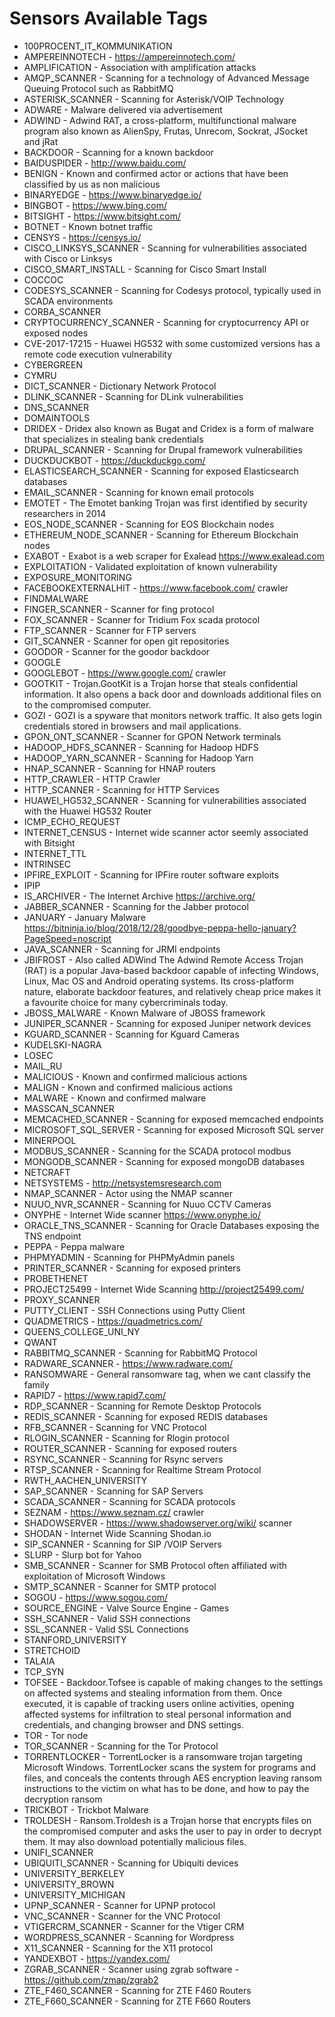 # Sensors Available Tags

* 100PROCENT_IT_KOMMUNIKATION
* AMPEREINNOTECH - https://ampereinnotech.com/
* AMPLIFICATION - Association with amplification attacks
* AMQP_SCANNER - Scanning for a technology of Advanced Message Queuing Protocol such as RabbitMQ
* ASTERISK_SCANNER - Scanning for Asterisk/VOIP Technology
* ADWARE - Malware delivered via advertisement
* ADWIND - Adwind RAT, a cross-platform, multifunctional malware program also known as AlienSpy, Frutas, Unrecom, Sockrat, JSocket and jRat
* BACKDOOR - Scanning for a known backdoor
* BAIDUSPIDER - http://www.baidu.com/
* BENIGN - Known and confirmed actor or actions that have been classified by us as non malicious
* BINARYEDGE - https://www.binaryedge.io/
* BINGBOT - https://www.bing.com/
* BITSIGHT - https://www.bitsight.com/
* BOTNET - Known botnet traffic 
* CENSYS - https://censys.io/
* CISCO_LINKSYS_SCANNER - Scanning for vulnerabilities associated with Cisco or Linksys
* CISCO_SMART_INSTALL - Scanning for Cisco Smart Install
* COCCOC
* CODESYS_SCANNER - Scanning for Codesys protocol, typically used in SCADA environments
* CORBA_SCANNER
* CRYPTOCURRENCY_SCANNER - Scanning for cryptocurrency API or exposed nodes
* CVE-2017-17215 - Huawei HG532 with some customized versions has a remote code execution vulnerability
* CYBERGREEN
* CYMRU
* DICT_SCANNER - Dictionary Network Protocol
* DLINK_SCANNER - Scanning for DLink vulnerabilities
* DNS_SCANNER
* DOMAINTOOLS
* DRIDEX - Dridex also known as Bugat and Cridex is a form of malware that specializes in stealing bank credentials
* DRUPAL_SCANNER - Scanning for Drupal framework vulnerabilities
* DUCKDUCKBOT - https://duckduckgo.com/
* ELASTICSEARCH_SCANNER - Scanning for exposed Elasticsearch databases
* EMAIL_SCANNER - Scanning for known email protocols
* EMOTET - The Emotet banking Trojan was first identified by security researchers in 2014
* EOS_NODE_SCANNER - Scanning for EOS Blockchain nodes
* ETHEREUM_NODE_SCANNER - Scanning for Ethereum Blockchain nodes
* EXABOT - Exabot is a web scraper for Exalead https://www.exalead.com
* EXPLOITATION - Validated exploitation of known vulnerability
* EXPOSURE_MONITORING
* FACEBOOKEXTERNALHIT - https://www.facebook.com/ crawler
* FINDMALWARE
* FINGER_SCANNER - Scanner for fing protocol
* FOX_SCANNER - Scanner for Tridium Fox scada protocol
* FTP_SCANNER - Scanner for FTP servers
* GIT_SCANNER - Scanner for open git repositories
* GOODOR - Scanner for the goodor backdoor
* GOOGLE
* GOOGLEBOT - https://www.google.com/ crawler
* GOOTKIT - Trojan.GootKit is a Trojan horse that steals confidential information. It also opens a back door and downloads additional files on to the compromised computer. 
* GOZI - GOZI is a spyware that monitors network traffic. It also gets login credentials stored in browsers and mail applications.
* GPON_ONT_SCANNER - Scanner for GPON Network terminals 
* HADOOP_HDFS_SCANNER - Scanning for Hadoop HDFS
* HADOOP_YARN_SCANNER - Scanning for Hadoop Yarn
* HNAP_SCANNER - Scanning for HNAP routers
* HTTP_CRAWLER - HTTP Crawler
* HTTP_SCANNER - Scanning for HTTP Services
* HUAWEI_HG532_SCANNER - Scanning for vulnerabilities associated with the Huawei HG532 Router
* ICMP_ECHO_REQUEST
* INTERNET_CENSUS - Internet wide scanner actor seemly associated with Bitsight
* INTERNET_TTL
* INTRINSEC
* IPFIRE_EXPLOIT - Scanning for IPFire router software exploits
* IPIP
* IS_ARCHIVER - The Internet Archive https://archive.org/
* JABBER_SCANNER - Scanning for the Jabber protocol
* JANUARY - January Malware https://bitninja.io/blog/2018/12/28/goodbye-peppa-hello-january?PageSpeed=noscript
* JAVA_SCANNER - Scanning for JRMI endpoints 
* JBIFROST - Also called ADWind The Adwind Remote Access Trojan (RAT) is a popular Java-based backdoor capable of infecting Windows, Linux, Mac OS and Android operating systems. Its cross-platform nature, elaborate backdoor features, and relatively cheap price makes it a favourite choice for many cybercriminals today. 
* JBOSS_MALWARE - Known Malware of JBOSS framework
* JUNIPER_SCANNER - Scanning for exposed Juniper network devices 
* KGUARD_SCANNER - Scanning for Kguard Cameras 
* KUDELSKI-NAGRA
* LOSEC
* MAIL_RU
* MALICIOUS - Known and confirmed malicious actions
* MALIGN - Known and confirmed malicious actions
* MALWARE - Known and confirmed malware
* MASSCAN_SCANNER
* MEMCACHED_SCANNER - Scanning for exposed memcached endpoints
* MICROSOFT_SQL_SERVER - Scanning for exposed Microsoft SQL server
* MINERPOOL
* MODBUS_SCANNER - Scanning for the SCADA protocol modbus
* MONGODB_SCANNER - Scanning for exposed mongoDB databases
* NETCRAFT
* NETSYSTEMS - http://netsystemsresearch.com
* NMAP_SCANNER - Actor using the NMAP scanner 
* NUUO_NVR_SCANNER - Scanning for Nuuo CCTV Cameras
* ONYPHE - Internet Wide scanner https://www.onyphe.io/
* ORACLE_TNS_SCANNER - Scanning for Oracle Databases exposing the TNS endpoint
* PEPPA - Peppa malware 
* PHPMYADMIN - Scanning for PHPMyAdmin panels 
* PRINTER_SCANNER - Scanning for exposed printers 
* PROBETHENET
* PROJECT25499 - Internet Wide Scanning http://project25499.com/
* PROXY_SCANNER
* PUTTY_CLIENT - SSH Connections using Putty Client 
* QUADMETRICS - https://quadmetrics.com/
* QUEENS_COLLEGE_UNI_NY
* QWANT
* RABBITMQ_SCANNER - Scanning for RabbitMQ Protocol
* RADWARE_SCANNER - https://www.radware.com/
* RANSOMWARE - General ransomware tag, when we cant classify the family
* RAPID7 - https://www.rapid7.com/
* RDP_SCANNER - Scanning for Remote Desktop Protocols 
* REDIS_SCANNER - Scanning for exposed REDIS databases
* RFB_SCANNER - Scanning for VNC Protocol
* RLOGIN_SCANNER - Scanning for Rlogin protocol
* ROUTER_SCANNER - Scanning for exposed routers
* RSYNC_SCANNER - Scanning for Rsync servers 
* RTSP_SCANNER - Scanning for Realtime Stream Protocol
* RWTH_AACHEN_UNIVERSITY
* SAP_SCANNER - Scanning for SAP Servers
* SCADA_SCANNER - Scanning for SCADA protocols
* SEZNAM - https://www.seznam.cz/ crawler
* SHADOWSERVER - https://www.shadowserver.org/wiki/ scanner 
* SHODAN - Internet Wide Scanning Shodan.io
* SIP_SCANNER - Scanning for SIP /VOIP Servers
* SLURP - Slurp bot for Yahoo 
* SMB_SCANNER - Scanner for SMB Protocol often affiliated with exploitation of Microsoft Windows
* SMTP_SCANNER - Scanner for SMTP protocol
* SOGOU - https://www.sogou.com/
* SOURCE_ENGINE - Valve Source Engine - Games
* SSH_SCANNER - Valid SSH connections
* SSL_SCANNER - Valid SSL Connections
* STANFORD_UNIVERSITY
* STRETCHOID
* TALAIA
* TCP_SYN
* TOFSEE - Backdoor.Tofsee is capable of making changes to the settings on affected systems and stealing information from them. Once executed, it is capable of tracking users online activities, opening affected systems for infiltration to steal personal information and credentials, and changing browser and DNS settings.
* TOR - Tor node
* TOR_SCANNER - Scanning for the Tor Protocol
* TORRENTLOCKER - TorrentLocker is a ransomware trojan targeting Microsoft Windows. TorrentLocker scans the system for programs and files, and conceals the contents through AES encryption leaving ransom instructions to the victim on what has to be done, and how to pay the decryption ransom
* TRICKBOT - Trickbot Malware
* TROLDESH - Ransom.Troldesh is a Trojan horse that encrypts files on the compromised computer and asks the user to pay in order to decrypt them. It may also download potentially malicious files. 
* UNIFI_SCANNER
* UBIQUITI_SCANNER - Scanning for Ubiquiti devices 
* UNIVERSITY_BERKELEY
* UNIVERSITY_BROWN
* UNIVERSITY_MICHIGAN
* UPNP_SCANNER - Scanner for UPNP protocol
* VNC_SCANNER - Scanner for the VNC Protocol
* VTIGERCRM_SCANNER - Scanner for the Vtiger CRM
* WORDPRESS_SCANNER - Scanning for Wordpress
* X11_SCANNER - Scanning for the X11 protocol
* YANDEXBOT - https://yandex.com/
* ZGRAB_SCANNER - Scanner using zgrab software - https://github.com/zmap/zgrab2
* ZTE_F460_SCANNER - Scanning for ZTE F460 Routers
* ZTE_F660_SCANNER - Scanning for ZTE F660 Routers
